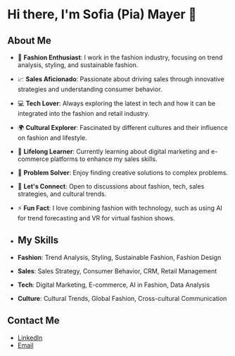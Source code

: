 # Hi there, I'm Sofia (Pia) Mayer 👋

## About Me
- 👗 **Fashion Enthusiast**: I work in the fashion industry, focusing on trend analysis, styling, and sustainable fashion.
- 📈 **Sales Aficionado**: Passionate about driving sales through innovative strategies and understanding consumer behavior.
- 💻 **Tech Lover**: Always exploring the latest in tech and how it can be integrated into the fashion and retail industry.
- 🌍 **Cultural Explorer**: Fascinated by different cultures and their influence on fashion and lifestyle.
- 🌱 **Lifelong Learner**: Currently learning about digital marketing and e-commerce platforms to enhance my sales skills.
- 🧩 **Problem Solver**: Enjoy finding creative solutions to complex problems.
- 💬 **Let's Connect**: Open to discussions about fashion, tech, sales strategies, and cultural trends.
- ⚡ **Fun Fact**: I love combining fashion with technology, such as using AI for trend forecasting and VR for virtual fashion shows.

- ## My Skills
- **Fashion**: Trend Analysis, Styling, Sustainable Fashion, Fashion Design
- **Sales**: Sales Strategy, Consumer Behavior, CRM, Retail Management
- **Tech**: Digital Marketing, E-commerce, AI in Fashion, Data Analysis
- **Culture**: Cultural Trends, Global Fashion, Cross-cultural Communication

## Contact Me
- [LinkedIn](https://www.linkedin.com/in/sofiamayer10/)
- [Email](sofmayer@gmail.com)
